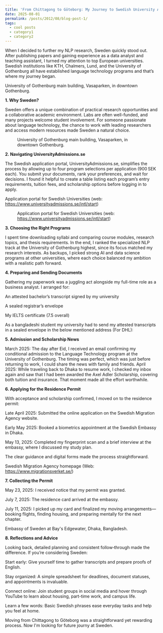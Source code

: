 ```yaml
---
title: 'From Chittagong to Göteborg: My Journey to Swedish University Admission'
date: 2025-08-01
permalink: /posts/2012/08/blog-post-1/
tags:
  - cool posts
  - category1
  - category2
---
```


When I decided to further my NLP research, Sweden quickly stood out. After publishing papers and gaining experience as a data analyst and teaching assistant, I turned my attention to top European universities. Swedish institutions like KTH, Chalmers, Lund, and the University of Gothenburg all have established language technology programs and that’s where my journey began.

University of Gothenburg main building, Vasaparken, in downtown Gothenburg. 

**1. Why Sweden?**

Sweden offers a unique combination of practical research opportunities and a collaborative academic environment. Labs are often well-funded, and many projects welcome student involvement. For someone passionate about language technology, the chance to work with leading researchers and access modern resources made Sweden a natural choice.
<!-- wp:image {"id":13,"sizeSlug":"large","linkDestination":"none"} -->
<figure class="wp-block-image size-large"><img src="https://adibsblogs.wordpress.com/wp-content/uploads/2025/08/image.png?w=1024" alt="" class="wp-image-13"/><figcaption class="wp-element-caption">University of Gothenburg main building, Vasaparken, in downtown Gothenburg. </figcaption></figure>
<!-- /wp:image -->

**2. Navigating UniversityAdmissions.se**

The Swedish application portal, UniversityAdmissions.se, simplifies the process by allowing up to four program selections per application (900 SEK each). You submit your documents, rank your preferences, and wait for decisions. I found it helpful to create a table listing each program’s entry requirements, tuition fees, and scholarship options before logging in to apply.

Application portal for Swedish Universities (web: https://www.universityadmissions.se/intl/start)
<!-- wp:image {"id":15,"sizeSlug":"large","linkDestination":"none"} -->
<figure class="wp-block-image size-large"><img src="https://adibsblogs.wordpress.com/wp-content/uploads/2025/08/image-1.png?w=1024" alt="" class="wp-image-15"/><figcaption class="wp-element-caption">Application portal for Swedish Universities (web: <a href="https://www.universityadmissions.se/intl/start">https://www.universityadmissions.se/intl/start</a>)</figcaption></figure>
<!-- /wp:image -->

**3. Choosing the Right Programs**

I spent time downloading syllabi and comparing course modules, research topics, and thesis requirements. In the end, I ranked the specialized NLP track at the University of Gothenburg highest, since its focus matched my research interests. As backups, I picked strong AI and data science programs at other universities, where each choice balanced my ambition with a realistic path forward.

**4. Preparing and Sending Documents**

Gathering my paperwork was a juggling act alongside my full-time role as a business analyst. I arranged for:

An attested bachelor’s transcript signed by my university

A sealed registrar’s envelope

My IELTS certificate (7.5 overall)

As a bangladeshi student my university had to send my attested transcripts in a sealed envelope in the below mentioned address (For DHL):

**5. Admission and Scholarship News**

March 2025: The day after Eid, I received an email confirming my conditional admission to the Language Technology program at the University of Gothenburg. The timing was perfect, which was just before returning to work, I could share the news with family and friends.
April 2025: While traveling back to Dhaka to resume work, I checked my inbox again and saw that I had been awarded the Axel Adler Scholarship, covering both tuition and insurance. That moment made all the effort worthwhile.

**6. Applying for the Residence Permit**

With acceptance and scholarship confirmed, I moved on to the residence permit:

Late April 2025: Submitted the online application on the Swedish Migration Agency website.

Early May 2025: Booked a biometrics appointment at the Swedish Embassy in Dhaka.

May 13, 2025: Completed my fingerprint scan and a brief interview at the embassy, where I discussed my study plan.

The clear guidance and digital forms made the process straightforward.

Swedish Migration Agency homepage (Web: https://www.migrationsverket.se/)

**7. Collecting the Permit**

May 23, 2025: I received notice that my permit was granted.

July 7, 2025: The residence card arrived at the embassy.

July 11, 2025: I picked up my card and finalized my moving arrangements—booking flights, finding housing, and preparing mentally for the next chapter.

Embassy of Sweden at Bay's Edgewater, Dhaka, Bangladesh.

**8. Reflections and Advice**

Looking back, detailed planning and consistent follow‑through made the difference. If you’re considering Sweden:

Start early: Give yourself time to gather transcripts and prepare proofs of English.

Stay organized: A simple spreadsheet for deadlines, document statuses, and appointments is invaluable.

Connect online: Join student groups in social media and hover through YouTube to learn about housing, part-time work, and campus life.

Learn a few words: Basic Swedish phrases ease everyday tasks and help you feel at home.

Moving from Chittagong to Göteborg was a straightforward yet rewarding process. Now I'm looking for future journy at Sweden.
